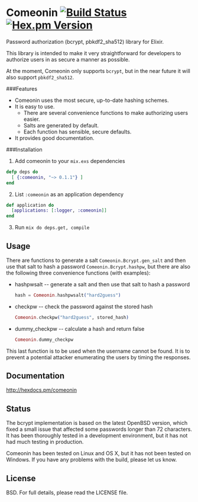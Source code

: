 # Comeonin [![Build Status](https://travis-ci.org/elixircnx/comeonin.svg?branch=master "Build Status")](https://travis-ci.org/elixircnx/comeonin) [![Hex.pm Version](http://img.shields.io/hexpm/v/comeonin.svg)](https://hex.pm/packages/comeonin)

Password authorization (bcrypt, pbkdf2_sha512) library for Elixir.

This library is intended to make it very straightforward for developers
to authorize users in as secure a manner as possible.

At the moment, Comeonin only supports `bcrypt`, but in the near future
it will also support `pbkdf2_sha512`.

###Features

* Comeonin uses the most secure, up-to-date hashing schemes.
* It is easy to use.
    * There are several convenience functions to make authorizing users easier.
    * Salts are generated by default.
    * Each function has sensible, secure defaults.
* It provides good documentation.

###Installation

1. Add comeonin to your `mix.exs` dependencies

  ```elixir
  defp deps do
    [ {:comeonin, "~> 0.1.1"} ]
  end
  ```

2. List `:comeonin` as an application dependency

  ```elixir
  def application do
    [applications: [:logger, :comeonin]]
  end
  ```

3. Run `mix do deps.get, compile`

## Usage

There are functions to generate a salt `Comeonin.Bcrypt.gen_salt`
and then use that salt to hash a password `Comeonin.Bcrypt.hashpw`, but there are
also the following three convenience functions (with examples):

* hashpwsalt -- generate a salt and then use that salt to hash a password

  ```elixir
  hash = Comeonin.hashpwsalt("hard2guess")
  ```

* checkpw -- check the password against the stored hash

  ```elixir
  Comeonin.checkpw("hard2guess", stored_hash)
  ```

* dummy_checkpw -- calculate a hash and return false

  ```elixir
  Comeonin.dummy_checkpw
  ```

This last function is to be used when the username cannot be found.
It is to prevent a potential attacker enumerating the users by timing
the responses.

## Documentation

http://hexdocs.pm/comeonin

## Status

The bcrypt implementation is based on the latest OpenBSD version, which
fixed a small issue that affected some passwords longer than 72 characters.
It has been thoroughly tested in a development environment, but it has
not had much testing in production.

Comeonin has been tested on Linux and OS X, but it has not been tested
on Windows. If you have any problems with the build, please let us know.

## License

BSD. For full details, please read the LICENSE file.
